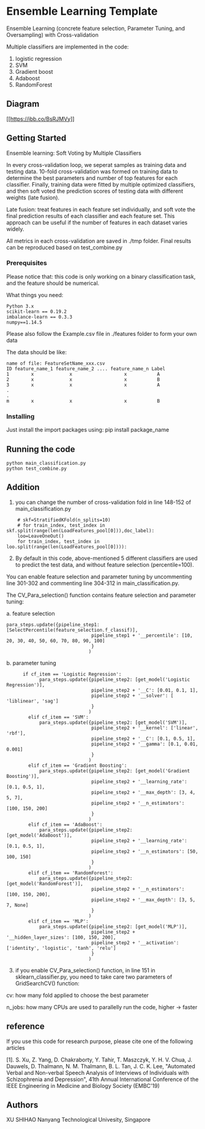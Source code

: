 # Ensemble Learning Template

Ensemble Learning (concrete feature selection, Parameter Tuning, and Oversampling) with Cross-validation

Multiple classifiers are implemented in the code:
1. logistic regression
2. SVM
3. Gradient boost
4. Adaboost
5. RandomForest

## Diagram

[[https://ibb.co/BsRJMVy]]

## Getting Started

Ensemble learning: Soft Voting by Multiple Classifiers

In every cross-validation loop, we seperat samples as training data and testing data. 10-fold cross-validation was formed on training data to determine the best parameters and number of top features for each classifier. Finally, training data were fitted by multiple optimized classifiers, and then soft voted the prediction scores of testing data with different weights (late fusion).

Late fusion: treat features in each feature set individually, and soft vote the final prediction results of each classifier and each feature set. This approach can be useful if the number of features in each dataset varies widely.

All metrics in each cross-validation are saved in ./tmp folder. Final results can be reproduced based on test_combine.py

### Prerequisites

Please notice that: this code is only working on a binary classification task, and the feature should be numerical.

What things you need:

```
Python 3.x
scikit-learn == 0.19.2
imbalance-learn == 0.3.3
numpy==1.14.5
```

Please also follow the Example.csv file in ./features folder to form your own data

The data should be like:

```
name of file: FeatureSetName_xxx.csv
ID feature_name_1 feature_name_2 .... feature_name_n Label
1        x             x                   x           A
2        x             x                   x           B
3        x             x                   x           A
.
.
m        x             x                   x           B
```



### Installing

Just install the import packages using:  pip install package_name

## Running the code

```
python main_classification.py
python test_combine.py
```

## Addition

1. you can change the number of cross-validation fold in line 148-152 of main_classification.py

```
    # skf=StratifiedKFold(n_splits=10)
    # for train_index, test_index in skf.split(range(len(LoadFeatures_pool[0])),doc_label):
    loo=LeaveOneOut()
    for train_index, test_index in loo.split(range(len(LoadFeatures_pool[0]))):
```

2. By default in this code, above-mentioned 5 different classifiers are used to predict the test data, and without feature selection (percentile=100).

You can enable feature selection and parameter tuning by uncommenting line 301-302 and commenting line 304-312 in main_classification.py.

The CV_Para_selection() function contains feature selection and parameter tuning:

a. feature selection

```
para_steps.update({pipeline_step1: [SelectPercentile(feature_selection.f_classif)],
                               pipeline_step1 + '__percentile': [10, 20, 30, 40, 50, 60, 70, 80, 90, 100]
                               }
                              )
```
b. parameter tuning
```
      if cf_item == 'Logistic Regression':
            para_steps.update({pipeline_step2: [get_model('Logistic Regression')],
                               pipeline_step2 + '__C': [0.01, 0.1, 1],
                               pipeline_step2 + '__solver': [ 'liblinear', 'sag']
                               }
                              )
        elif cf_item == 'SVM':
            para_steps.update({pipeline_step2: [get_model('SVM')],
                               pipeline_step2 + '__kernel': ['linear', 'rbf'],
                               pipeline_step2 + '__C': [0.1, 0.5, 1],
                               pipeline_step2 + '__gamma': [0.1, 0.01, 0.001]
                               }
                              )
        elif cf_item == 'Gradient Boosting':
            para_steps.update({pipeline_step2: [get_model('Gradient Boosting')],
                               pipeline_step2 + '__learning_rate': [0.1, 0.5, 1],
                               pipeline_step2 + '__max_depth': [3, 4, 5, 7],
                               pipeline_step2 + '__n_estimators': [100, 150, 200]
                               }
                              )
        elif cf_item == 'AdaBoost':
            para_steps.update({pipeline_step2: [get_model('AdaBoost')],
                               pipeline_step2 + '__learning_rate': [0.1, 0.5, 1],
                               pipeline_step2 + '__n_estimators': [50, 100, 150]
                               }
                              )
        elif cf_item == 'RandomForest':
            para_steps.update({pipeline_step2: [get_model('RandomForest')],
                               pipeline_step2 + '__n_estimators': [100, 150, 200],
                               pipeline_step2 + '__max_depth': [3, 5, 7, None]
                               }
                              )
        elif cf_item == 'MLP':
            para_steps.update({pipeline_step2: [get_model('MLP')],
                               pipeline_step2 + '__hidden_layer_sizes': [100, 150, 200],
                               pipeline_step2 + '__activation': ['identity', 'logistic', 'tanh', 'relu']
                               }
                              )
```

3. if you enable CV_Para_selection() function, in line 151 in sklearn_classifier.py, you need to take care two parameters of GridSearchCV() function:

cv: how many fold applied to choose the best parameter

n_jobs: how many CPUs are used to parallelly run the code, higher -> faster


## reference
If you use this code for research purpose, please cite one of the following articles

[1]. S. Xu, Z. Yang, D. Chakraborty, Y. Tahir, T. Maszczyk, Y. H. V. Chua, J. Dauwels, D. Thalmann, N. M. Thalmann, B. L. Tan, J. C. K. Lee, "Automated Verbal and Non-verbal Speech Analysis of Interviews of Individuals with Schizophrenia and Depression", 41th Annual International Conference of the IEEE Engineering in Medicine and Biology Society (EMBC'19)

## Authors

XU SHIHAO
Nanyang Technological Univesity, Singapore

